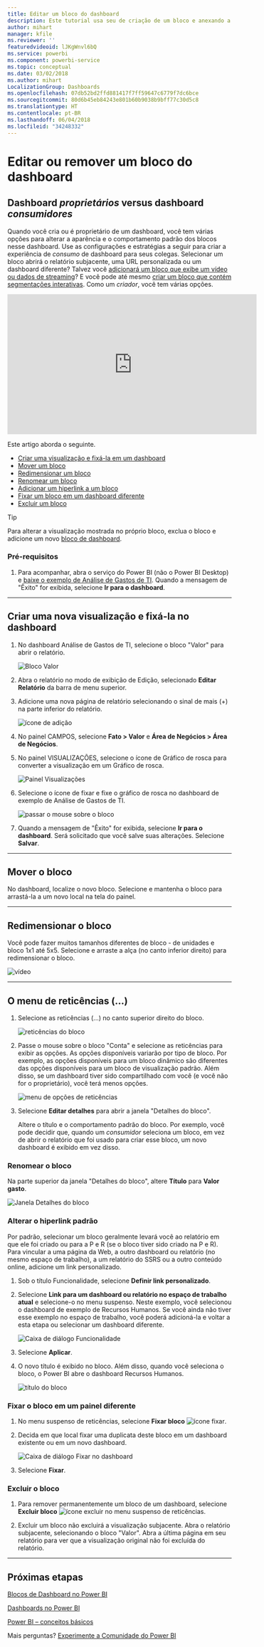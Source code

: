 ```yaml
---
title: Editar um bloco do dashboard
description: Este tutorial usa seu de criação de um bloco e anexando a um dashboard, para aprender como editar esse bloco do dashboard – redimensionar, mover, renomear, fixar, excluir, adicionar hiperlink.
author: mihart
manager: kfile
ms.reviewer: ''
featuredvideoid: lJKgWnvl6bQ
ms.service: powerbi
ms.component: powerbi-service
ms.topic: conceptual
ms.date: 03/02/2018
ms.author: mihart
LocalizationGroup: Dashboards
ms.openlocfilehash: 07db52bd2ffd881417f7ff59647c6779f7dc6bce
ms.sourcegitcommit: 80d6b45eb84243e801b60b9038b9bff77c30d5c8
ms.translationtype: HT
ms.contentlocale: pt-BR
ms.lasthandoff: 06/04/2018
ms.locfileid: "34248332"
---
```

# <a name="edit-or-remove-a-dashboard-tile"></a>Editar ou remover um bloco do dashboard

## <a name="dashboard-owners-versus-dashboard-consumers"></a>Dashboard *proprietários* versus dashboard *consumidores*
Quando você cria ou é proprietário de um dashboard, você tem várias opções para alterar a aparência e o comportamento padrão dos blocos nesse dashboard. Use as configurações e estratégias a seguir para criar a experiência de *consumo* de dashboard para seus colegas.  Selecionar um bloco abrirá o relatório subjacente, uma URL personalizada ou um dashboard diferente? Talvez você [adicionará um bloco que exibe um vídeo ou dados de streaming](service-dashboard-add-widget.md)? E você pode até mesmo [criar um bloco que contém segmentações interativas](service-dashboard-pin-live-tile-from-report.md). Como um *criador*, você tem várias opções. 

<iframe width="560" height="315" src="https://www.youtube.com/embed/lJKgWnvl6bQ" frameborder="0" allowfullscreen></iframe>

Este artigo aborda o seguinte.

* [Criar uma visualização e fixá-la em um dashboard](#create)
* [Mover um bloco](#move)
* [Redimensionar um bloco](#resize)
* [Renomear um bloco](#rename)
* [Adicionar um hiperlink a um bloco](#hyperlink)
* [Fixar um bloco em um dashboard diferente](#different)
* [Excluir um bloco](#delete)
  
 > [!TIP]
 > Para alterar a visualização mostrada no próprio bloco, exclua o bloco e adicione um novo [bloco de dashboard](service-dashboard-tiles.md).
 > 

 ### <a name="prerequisites"></a>Pré-requisitos
 1. Para acompanhar, abra o serviço do Power BI (não o Power BI Desktop) e [baixe o exemplo de Análise de Gastos de TI](sample-it-spend.md). Quando a mensagem de "Êxito" for exibida, selecione **Ir para o dashboard**.

- - -
<a name="create"></a>

## <a name="create-a-new-visualization-and-pin-it-to-the-dashboard"></a>Criar uma nova visualização e fixá-la no dashboard
1. No dashboard Análise de Gastos de TI, selecione o bloco "Valor" para abrir o relatório.

    ![Bloco Valor](media/service-dashboard-edit-tile/power-bi-amount-tile.png)

2. Abra o relatório no modo de exibição de Edição, selecionado **Editar Relatório** da barra de menu superior.

3. Adicione uma nova página de relatório selecionando o sinal de mais (+) na parte inferior do relatório.

    ![ícone de adição](media/service-dashboard-edit-tile/power-bi-add-page.png)

4. No painel CAMPOS, selecione **Fato > Valor** e **Área de Negócios > Área de Negócios**.
 
5. No painel VISUALIZAÇÕES, selecione o ícone de Gráfico de rosca para converter a visualização em um Gráfico de rosca.

    ![Painel Visualizações](media/service-dashboard-edit-tile/power-bi-donut-chart.png)

5. Selecione o ícone de fixar e fixe o gráfico de rosca no dashboard de exemplo de Análise de Gastos de TI.

   ![passar o mouse sobre o bloco](media/service-dashboard-edit-tile/power-bi-pin.png)

6. Quando a mensagem de "Êxito" for exibida, selecione **Ir para o dashboard**. Será solicitado que você salve suas alterações. Selecione **Salvar**.

- - -
<a name="move"></a>

## <a name="move-the-tile"></a>Mover o bloco
No dashboard, localize o novo bloco. Selecione e mantenha o bloco para arrastá-la a um novo local na tela do painel.

- - -
<a name="resize"></a>

## <a name="resize-the-tile"></a>Redimensionar o bloco
Você pode fazer muitos tamanhos diferentes de bloco - de unidades e bloco 1x1 até 5x5. Selecione e arraste a alça (no canto inferior direito) para redimensionar o bloco.

![vídeo](media/service-dashboard-edit-tile/pbigif_resizetile4.gif)

- - -
## <a name="the-ellipses--menu"></a>O menu de reticências (...)

1. Selecione as reticências (...) no canto superior direito do bloco. 
   
   ![reticências do bloco](media/service-dashboard-edit-tile/power-bi-tile.png)

2. Passe o mouse sobre o bloco "Conta" e selecione as reticências para exibir as opções. As opções disponíveis variarão por tipo de bloco.  Por exemplo, as opções disponíveis para um bloco dinâmico são diferentes das opções disponíveis para um bloco de visualização padrão. Além disso, se um dashboard tiver sido compartilhado com você (e você não for o proprietário), você terá menos opções.

   ![menu de opções de reticências](media/service-dashboard-edit-tile/power-bi-tile-menu-new.png)

3. Selecione **Editar detalhes** para abrir a janela "Detalhes do bloco". 

    Altere o título e o comportamento padrão do bloco.  Por exemplo, você pode decidir que, quando um *consumidor* seleciona um bloco, em vez de abrir o relatório que foi usado para criar esse bloco, um novo dashboard é exibido em vez disso.  
   


<a name="rename"></a>

### <a name="rename-the-tile"></a>Renomear o bloco
Na parte superior da janela "Detalhes do bloco", altere **Título** para **Valor gasto**.

![Janela Detalhes do bloco](media/service-dashboard-edit-tile/power-bi-tile-title.png)


<a name="hyperlink"></a>

### <a name="change-the-default-hyperlink"></a>Alterar o hiperlink padrão
Por padrão, selecionar um bloco geralmente levará você ao relatório em que ele foi criado ou para a P e R (se o bloco tiver sido criado na P e R). Para vincular a uma página da Web, a outro dashboard ou relatório (no mesmo espaço de trabalho), a um relatório do SSRS ou a outro conteúdo online, adicione um link personalizado.

1. Sob o título Funcionalidade, selecione **Definir link personalizado**.

2. Selecione **Link para um dashboard ou relatório no espaço de trabalho atual** e selecione-o no menu suspenso.  Neste exemplo, você selecionou o dashboard de exemplo de Recursos Humanos. Se você ainda não tiver esse exemplo no espaço de trabalho, você poderá adicioná-la e voltar a esta etapa ou selecionar um dashboard diferente. 

    ![Caixa de diálogo Funcionalidade](media/service-dashboard-edit-tile/power-bi-custom-link.png)

3. Selecione **Aplicar**.

4. O novo título é exibido no bloco.  Além disso, quando você seleciona o bloco, o Power BI abre o dashboard Recursos Humanos. 

    ![título do bloco](media/service-dashboard-edit-tile/power-bi-title.png)

<a name="different"></a>

### <a name="pin-the-tile-to-a-different-dashboard"></a>Fixar o bloco em um painel diferente
1. No menu suspenso de reticências, selecione **Fixar bloco** ![ícone fixar](media/service-dashboard-edit-tile/pinnooutline.png).
2. Decida em que local fixar uma duplicata deste bloco em um dashboard existente ou em um novo dashboard. 
   
   ![Caixa de diálogo Fixar no dashboard](media/service-dashboard-edit-tile/pbi_pintoanotherdash.png)
3. Selecione **Fixar**.

<a name="delete"></a>

### <a name="delete-the-tile"></a>Excluir o bloco
1. Para remover permanentemente um bloco de um dashboard, selecione **Excluir bloco** ![ícone excluir](media/service-dashboard-edit-tile/power-bi-delete-tile-icon.png) no menu suspenso de reticências. 

2. Excluir um bloco não excluirá a visualização subjacente. Abra o relatório subjacente, selecionando o bloco "Valor". Abra a última página em seu relatório para ver que a visualização original não foi excluída do relatório. 

- - -
## <a name="next-steps"></a>Próximas etapas
[Blocos de Dashboard no Power BI](service-dashboard-tiles.md)

[Dashboards no Power BI](service-dashboards.md)

[Power BI – conceitos básicos](service-basic-concepts.md)

Mais perguntas? [Experimente a Comunidade do Power BI](http://community.powerbi.com/)

